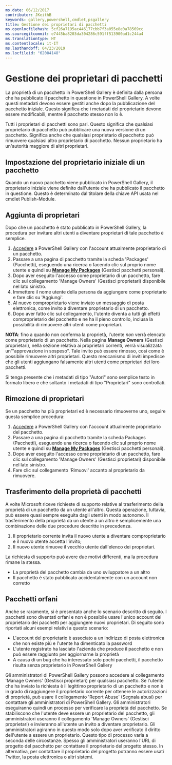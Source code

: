 ```yaml
---
ms.date: 06/12/2017
contributor: JKeithB
keywords: gallery,powershell,cmdlet,psgallery
title: Gestione dei proprietari di pacchetti
ms.openlocfilehash: 5cf26a7195ac446177cbb7f3a055e8e0a78569cc
ms.sourcegitcommit: e7445ba8203da304286c591ff513900ad1c244a4
ms.translationtype: HT
ms.contentlocale: it-IT
ms.lasthandoff: 04/23/2019
ms.locfileid: "62084148"
---
```

# <a name="managing-package-owners"></a>Gestione dei proprietari di pacchetti

La proprietà di un pacchetto in PowerShell Gallery è definita dalla persona che ha pubblicato il pacchetto in questione in PowerShell Gallery.
A volte questi metadati devono essere gestiti anche dopo la pubblicazione del pacchetto iniziale. Questo significa che i metadati del proprietario devono essere modificabili, mentre il pacchetto stesso non lo è.

Tutti i proprietari di pacchetti sono pari.
Questo significa che qualsiasi proprietario di pacchetto può pubblicare una nuova versione di un pacchetto. Significa anche che qualsiasi proprietario di pacchetto può rimuovere qualsiasi altro proprietario di pacchetto.
Nessun proprietario ha un'autorità maggiore di altri proprietari.

## <a name="setting-a-packages-initial-owner"></a>Impostazione del proprietario iniziale di un pacchetto

Quando un nuovo pacchetto viene pubblicato in PowerShell Gallery, il proprietario iniziale viene definito dall'utente che ha pubblicato il pacchetto in questione. Questo è determinato dal titolare della chiave API usata nel cmdlet Publish-Module.

## <a name="adding-owners"></a>Aggiunta di proprietari

Dopo che un pacchetto è stato pubblicato in PowerShell Gallery, la procedura per invitare altri utenti a diventare proprietari di tale pacchetto è semplice.

1. [Accedere](https://powershellgallery.com/users/account/LogOn) a PowerShell Gallery con l'account attualmente proprietario di un pacchetto.
2. Passare a una pagina di pacchetto tramite la scheda 'Packages' (Pacchetti), eseguendo una ricerca o facendo clic sul proprio nome utente e quindi su [**Manage My Packages**](https://www.powershellgallery.com/account/Packages) (Gestisci pacchetti personali).
3. Dopo aver eseguito l'accesso come proprietario di un pacchetto, fare clic sul collegamento 'Manage Owners' (Gestisci proprietari) disponibile nel lato sinistro.
4. Immettere il nome utente della persona da aggiungere come proprietario e fare clic su 'Aggiungi'.
5. Al nuovo comproprietario viene inviato un messaggio di posta elettronica, come invito a diventare proprietario di un pacchetto.
6. Dopo aver fatto clic sul collegamento, l'utente diventa a tutti gli effetti comproprietario del pacchetto e ne ha il pieno controllo, inclusa la possibilità di rimuovere altri utenti come proprietari.

**NOTA**: fino a quando non conferma la proprietà, l'utente *non* verrà elencato come proprietario di un pacchetto.
Nella pagina **Manage Owners** (Gestisci proprietari), nella sezione relativa ai proprietari correnti, verrà visualizzata un'"approvazione in sospeso".
Tale invito può essere rimosso, così come è possibile rimuovere altri proprietari.
Questo meccanismo di inviti impedisce che gli utenti aggiungano falsamente altri utenti come proprietari dei loro pacchetti.

Si tenga presente che i metadati di tipo "Autori" sono semplice testo in formato libero e che soltanto i metadati di tipo "Proprietari" sono controllati.


## <a name="removing-owners"></a>Rimozione di proprietari

Se un pacchetto ha più proprietari ed è necessario rimuoverne uno, seguire questa semplice procedura:

1. [Accedere](https://powershellgallery.com/users/account/LogOn) a PowerShell Gallery con l'account attualmente proprietario del pacchetto.
2. Passare a una pagina di pacchetto tramite la scheda Packages (Pacchetti), eseguendo una ricerca o facendo clic sul proprio nome utente e quindi su [**Manage My Packages**](https://www.powershellgallery.com/account/Packages) (Gestisci pacchetti personali).
3. Dopo aver eseguito l'accesso come proprietario di un pacchetto, fare clic sul collegamento 'Manage Owners' (Gestisci proprietari) disponibile nel lato sinistro.
4. Fare clic sul collegamento 'Rimuovi' accanto al proprietario da rimuovere.



## <a name="transferring-package-ownership"></a>Trasferimento della proprietà di pacchetti

A volte Microsoft riceve richieste di supporto relative al trasferimento della proprietà di un pacchetto da un utente all'altro. Questa operazione, tuttavia, può essere quasi sempre eseguita dagli utenti in modo autonomo.
Il trasferimento della proprietà da un utente a un altro è semplicemente una combinazione delle due procedure descritte in precedenza.

1. Il proprietario corrente invita il nuovo utente a diventare comproprietario e il nuovo utente accetta l'invito;
2. Il nuovo utente rimuove il vecchio utente dall'elenco dei proprietari.

La richiesta di supporto può avere due motivi differenti, ma la procedura rimane la stessa.

- La proprietà del pacchetto cambia da uno sviluppatore a un altro
- Il pacchetto è stato pubblicato accidentalmente con un account non corretto


## <a name="orphaned-packages"></a>Pacchetti orfani

Anche se raramente, si è presentato anche lo scenario descritto di seguito.
I pacchetti sono diventati orfani e non è possibile usare l'unico account del proprietario dei pacchetti per aggiungere nuovi proprietari.
Di seguito sono riportati alcuni esempi relativi a questo scenario:

- L'account del proprietario è associato a un indirizzo di posta elettronica che non esiste più e l'utente ha dimenticato la password
- L'utente registrato ha lasciato l'azienda che produce il pacchetto e non può essere raggiunto per aggiornarne la proprietà
- A causa di un bug che ha interessato solo pochi pacchetti, il pacchetto risulta senza proprietario in PowerShell Gallery

Gli amministratori di PowerShell Gallery possono accedere al collegamento 'Manage Owners' (Gestisci proprietari) per qualsiasi pacchetto.
Se l'utente che ha inviato la richiesta è il legittimo proprietario di un pacchetto e non è in grado di raggiungere il proprietario corrente per ottenere le autorizzazioni di proprietà, può usare il collegamento 'Report Abuse' (Segnala abusi) per contattare gli amministratori di PowerShell Gallery.
Gli amministratori eseguiranno quindi un processo per verificare la proprietà del pacchetto.
Se stabiliscono che l'utente deve essere un proprietario del pacchetto, gli amministratori useranno il collegamento 'Manage Owners' (Gestisci proprietari) e invieranno all'utente un invito a diventare proprietario.
Gli amministratori agiranno in questo modo solo dopo aver verificato il diritto dell'utente a essere un proprietario. Questo tipo di processo varia a seconda delle circostanze.
Spesso gli amministratori useranno l'URL di progetto del pacchetto per contattare il proprietario del progetto stesso. In alternativa, per contattare il proprietario del progetto potranno essere usati Twitter, la posta elettronica o altri sistemi.
